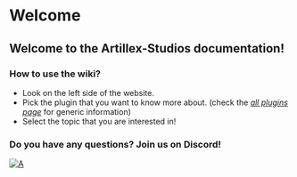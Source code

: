 # Welcome

## Welcome to the Artillex-Studios documentation!

### How to use the wiki?
- Look on the left side of the website.
- Pick the plugin that you want to know more about. (check the [_all plugins page_](ALL-Plugins.md) for generic information)
- Select the topic that you are interested in!


### Do you have any questions? Join us on Discord!

[//]: # ( https://github.com/dgibbs64/discord-banners/blob/master/README.md)
[![A](https://discordapp.com/api/guilds/1130070418150133761/widget.png?style=banner2)](https://dc.artillex-studios.com/)